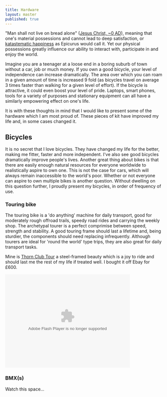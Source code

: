 ```yaml
---
title: Hardware
layout: master
published: true
---
```


"Man shall not live on bread alone" ([Jesus Christ, ~0 AD](http://biblehub.com/niv/matthew/4.htm)), meaning that one's material possessions and cannot lead to deep satisfaction, or [katastematic happiness](http://books.google.co.uk/books?id=TTtLRPVAvtEC&pg=PA77&lpg=PA77&dq=katastematic+happiness&source=bl&ots=azmT3fAv5x&sig=JMQoANBUj-IjvkaGKyOPL3mFvYs&hl=en&sa=X&ei=IfsAU7bHH_Oe7AbfjYDICA&ved=0CE0Q6AEwBA#v=onepage&q=katastematic%20happiness&f=false) as Epicurus would call it. 
Yet our physical possessions greatly influence our ability to 
interact with, participate in and enjoy the world. 

Imagine you are a teenager at a loose end in a boring suburb of town without a car, job or much money. If you own a good bicycle, your level of independence can increase dramatically. 
The area over which you can roam in a given amount of time is increased 9 fold (as bicycles travel on average 3 times faster than walking for a given level of effort). If the bicycle is attractive, it could even boost your level of pride. 
Laptops, smart phones, tools for a variety of purposes and stationary equipment can all have a similarly empowering effect on one's life. 

It is with these thoughts in mind that I would like to present some of the hardware which I am most proud of. These pieces of kit have improved my life and, in some cases changed it. 

## Bicycles

It is no secret that I love bicycles. They have changed my life for the better, making me fitter, faster and more independent. I've also see good bicycles dramatically improve people's lives. Another great thing about bikes is that there are easily enough natural resources for everyone worldwide to realistically aspire to own one. This is not the case for cars, which will always remain inaccessible to the world's poor. Whether or not everyone can aspire to own multiple bikes is another question. Without dwelling on this question further, I proudly present my bicycles, in order of frequency of use.

### Touring bike

The touring bike is a 'do anything' machine for daily transport, good for moderately rough offroad trails, speedy road rides and carrying the weekly shop. The archetypal tourer is a perfect comprimise between speed, strength and stability. A good touring frame should last a lifetime and, being sturdier, the components should need replacing infrequently. Although tourers are ideal for 'round the world' type trips, they are also great for daily transport tasks. 

Mine is [Thorn Club Tour](http://www.sjscycles.com/thornpdf/ThornClubTourBroLoRes.pdf) a steel-framed beauty which is a joy to ride and should last me the rest of my life if treated well. I bought it off Ebay for £600.

<object width="400" height="300"> <param name="flashvars" value="offsite=true&lang=en-us&page_show_url=%2Fphotos%2F97888609%40N02%2Fsets%2F72157641068441825%2Fshow%2F&page_show_back_url=%2Fphotos%2F97888609%40N02%2Fsets%2F72157641068441825%2F&set_id=72157641068441825&jump_to="></param> <param name="movie" value="http://www.flickr.com/apps/slideshow/show.swf?v=140556"></param> <param name="allowFullScreen" value="true"></param><embed type="application/x-shockwave-flash" src="http://www.flickr.com/apps/slideshow/show.swf?v=140556" allowFullScreen="true" flashvars="offsite=true&lang=en-us&page_show_url=%2Fphotos%2F97888609%40N02%2Fsets%2F72157641068441825%2Fshow%2F&page_show_back_url=%2Fphotos%2F97888609%40N02%2Fsets%2F72157641068441825%2F&set_id=72157641068441825&jump_to=" width="400" height="300"></embed></object>

### BMX(s)

Watch this space...

